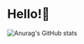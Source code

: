 # Hello!🙂

![Anurag's GitHub stats](https://github-readme-stats.vercel.app/api?username=ejsinfuego&show_icons=true&theme=transparent)
